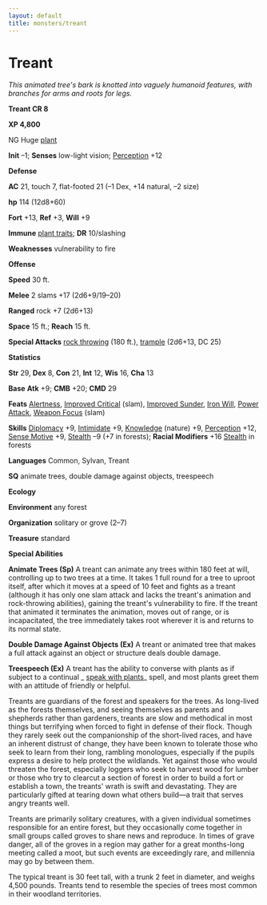 ```yaml
---
layout: default
title: monsters/treant
---
```

# Treant

_This animated tree's bark is knotted into vaguely humanoid features, with branches for arms and roots for legs._

**Treant CR 8**

**XP 4,800**

NG Huge [plant](creatureTypes#_plant)

**Init** –1; **Senses** low-light vision; [Perception](../skills/perception#_perception) +12

**Defense**

**AC** 21, touch 7, flat-footed 21 (–1 Dex, +14 natural, –2 size)

**hp** 114 (12d8+60)

**Fort** +13, **Ref** +3, **Will** +9

**Immune** [plant traits](universalMonsterRules#_plant-traits); **DR** 10/slashing

**Weaknesses** vulnerability to fire

**Offense**

**Speed** 30 ft.

**Melee** 2 slams +17 (2d6+9/19–20)

**Ranged** rock +7 (2d6+13)

**Space** 15 ft.; **Reach** 15 ft.

**Special Attacks** [rock throwing](universalMonsterRules#_rock-throwing) (180 ft.), [trample](universalMonsterRules#_trample) (2d6+13, DC 25)

**Statistics**

**Str** 29, **Dex** 8, **Con** 21, **Int** 12, **Wis** 16, **Cha** 13

**Base**  **Atk** +9; **CMB** +20; **CMD** 29

**Feats** [Alertness](../feats#_alertness), [Improved Critical](../feats#_improved-critical) (slam), [Improved Sunder](../feats#_improved-sunder), [Iron Will](../feats#_iron-will), [Power Attack](../feats#_power-attack), [Weapon Focus](../feats#_weapon-focus) (slam)

**Skills** [Diplomacy](../skills/diplomacy#_diplomacy) +9, [Intimidate](../skills/intimidate#_intimidate) +9, [Knowledge](../skills/knowledge#_knowledge) (nature) +9, [Perception](../skills/perception#_perception) +12, [Sense Motive](../skills/senseMotive#_sense-motive) +9, [Stealth](../skills/stealth#_stealth) –9 (+7 in forests); **Racial Modifiers** +16 [Stealth](../skills/stealth#_stealth) in forests

**Languages** Common, Sylvan, Treant

**SQ** animate trees, double damage against objects, treespeech

**Ecology**

**Environment** any forest

**Organization** solitary or grove (2–7)

**Treasure** standard

**Special Abilities**

**Animate Trees (Sp)** A treant can animate any trees within 180 feet at will, controlling up to two trees at a time. It takes 1 full round for a tree to uproot itself, after which it moves at a speed of 10 feet and fights as a treant (although it has only one slam attack and lacks the treant's animation and rock-throwing abilities), gaining the treant's vulnerability to fire. If the treant that animated it terminates the animation, moves out of range, or is incapacitated, the tree immediately takes root wherever it is and returns to its normal state.

**Double Damage Against Objects (Ex)** A treant or animated tree that makes a full attack against an object or structure deals double damage.

**Treespeech (Ex)** A treant has the ability to converse with plants as if subject to a continual _ [speak with plants](../spells/speakWithPlants#_speak-with-plants)_ spell, and most plants greet them with an attitude of friendly or helpful.

Treants are guardians of the forest and speakers for the trees. As long-lived as the forests themselves, and seeing themselves as parents and shepherds rather than gardeners, treants are slow and methodical in most things but terrifying when forced to fight in defense of their flock. Though they rarely seek out the companionship of the short-lived races, and have an inherent distrust of change, they have been known to tolerate those who seek to learn from their long, rambling monologues, especially if the pupils express a desire to help protect the wildlands. Yet against those who would threaten the forest, especially loggers who seek to harvest wood for lumber or those who try to clearcut a section of forest in order to build a fort or establish a town, the treants' wrath is swift and devastating. They are particularly gifted at tearing down what others build—a trait that serves angry treants well.

Treants are primarily solitary creatures, with a given individual sometimes responsible for an entire forest, but they occasionally come together in small groups called groves to share news and reproduce. In times of grave danger, all of the groves in a region may gather for a great months-long meeting called a moot, but such events are exceedingly rare, and millennia may go by between them.

The typical treant is 30 feet tall, with a trunk 2 feet in diameter, and weighs 4,500 pounds. Treants tend to resemble the species of trees most common in their woodland territories.

